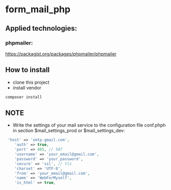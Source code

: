# form_mail_php
## Applied technologies:
### phpmailer:
https://packagist.org/packages/phpmailer/phpmailer
## How to install
- clone this project
- install vendor
```bash
composer install
```
## NOTE
- Write the settings of your mail service to the configuration file  conf.phph in section $mail_settings_prod or $mail_settings_dev: <br>
```php
 'host' => 'smtp.gmail.com',
    'auth' => true,
    'port' => 465, // 587
    'username' => 'your_email@gmail.com',
    'password' => 'your_password',
    'secure' => 'ssl', // tls
    'charset' => 'UTF-8',
    'from' => 'your_email@gmail.com',
    'name' => 'WebForMyself',
    'is_html' => true,
   
  

